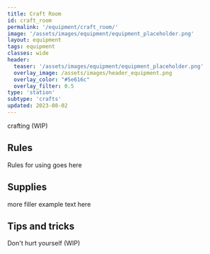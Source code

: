 ```yaml
---
title: Craft Room
id: craft_room
permalink: '/equipment/craft_room/'
image: '/assets/images/equipment/equipment_placeholder.png'
layout: equipment
tags: equipment
classes: wide
header:
  teaser: '/assets/images/equipment/equipment_placeholder.png'
  overlay_image: /assets/images/header_equipment.png
  overlay_color: "#5e616c"
  overlay_filter: 0.5
type: 'station'
subtype: 'crafts'
updated: 2023-08-02
---
```


crafting (WIP)


## Rules

Rules for using goes here

## Supplies

more filler example text here

## Tips and tricks
Don't hurt yourself (WIP)